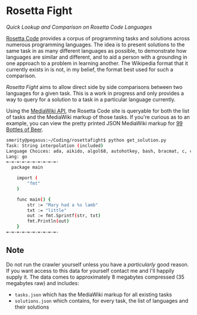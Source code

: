 Rosetta Fight
=============
*Quick Lookup and Comparison on Rosetta Code Languages*

[Rosetta Code](http://rosettacode.org/) provides a corpus of programming tasks and solutions across numerous programming languages.
The idea is to present solutions to the same task in as many different languages as possible, to demonstrate how languages are similar and different, and to aid a person with a grounding in one approach to a problem in learning another.
The Wikipedia format that it currently exists in is not, in my belief, the format best used for such a comparison.

*Rosetta Fight* aims to allow direct side by side comparisons between two languages for a given task.
This is a work in progress and only provides a way to query for a solution to a task in a particular language currently.

Using the [MediaWiki API](http://www.mediawiki.org/wiki/API:Main_page), the Rosetta Code site is queryable for both the list of tasks and the MediaWiki markup of those tasks.
If you're curious as to an example, you can view the pretty printed JSON MediaWiki markup for [99 Bottles of Beer](http://rosettacode.org/mw/api.php?format=jsonfm&action=query&titles=99_Bottles_of_Beer&prop=revisions&rvprop=content).

```bash
smerity@pegasus:~/Coding/rosettafight$ python get_solution.py
Task: String interpolation (included)
Language Choices: ada, aikido, algol68, autohotkey, bash, bracmat, c, coffeescript, cpp, csh, csharp, d, delphi, dos, e, euphoria, factor, fantom, fortran, fsharp, go, groovy, haskell, hicest, icon, j, java, javascript, lisp, lua, mathematica, maxima, nemerle, netrexx, ocaml, oz, parigp, perl, perl6, php, picolisp, prolog, purebasic, python, racket, rebol, rexx, ruby, runbasic, scala, seed7, sh, snobol, tcl, tuscript, ursala
Lang: go
=-=-=-=-=-=-=-=-=-=-
  package main

	import (
	    "fmt"
	)

	func main() {
	    str := "Mary had a %s lamb"
	    txt := "little"
	    out := fmt.Sprintf(str, txt)
	    fmt.Println(out)
	}
=-=-=-=-=-=-=-=-=-=-
```

Note
----

Do not run the crawler yourself unless you have a *particularly* good reason.
If you want access to this data for yourself contact me and I'll happily supply it.
The data comes to approximately 8 megabytes compressed (35 megabytes raw) and includes:

+ `tasks.json` which has the MediaWiki markup for all existing tasks
+ `solutions.json` which contains, for every task, the list of languages and their solutions
